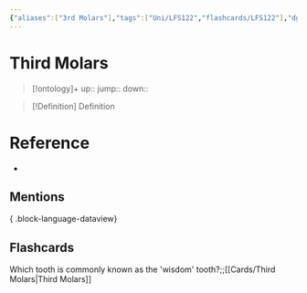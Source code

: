 ```yaml
---
{"aliases":["3rd Molars"],"tags":["Uni/LFS122","flashcards/LFS122"],"dg-publish":true,"permalink":"/cards/third-molars/","dgPassFrontmatter":true}
---
```


# Third Molars

> [!ontology]+
> up:: 
> jump:: 
> down:: 

> [!Definition] Definition
> 

# Reference
- 

## Mentions

{ .block-language-dataview}

## Flashcards

Which tooth is commonly known as the 'wisdom' tooth?;;[[Cards/Third Molars\|Third Molars]]
<!--SR:!2023-10-25,2,150-->